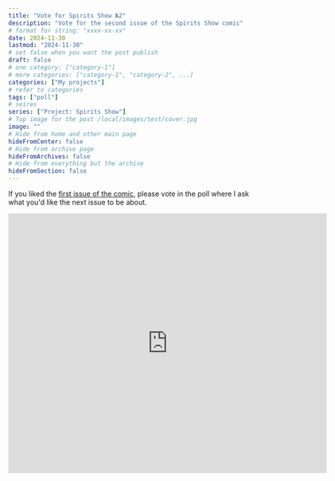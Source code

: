 ```yaml
---
title: "Vote for Spirits Show №2"
description: "Vote for the second issue of the Spirits Show comic"
# format for string: "xxxx-xx-xx"
date: 2024-11-30
lastmod: "2024-11-30"
# set false when you want the post publish
draft: false
# one category: ["category-1"]
# more categories: ["category-1", "category-2", ...]
categories: ["My projects"]
# refer to categories
tags: ["poll"]
# seires
series: ["Project: Spirits Show"]
# Top image for the post /local/images/test/cover.jpg
image: ""
# Hide from home and other main page
hideFromCenter: false
# Hide from archive page
hideFromArchives: false
# Hide from everything but the archive
hideFromSection: false
---
```

If you liked the <a href="/stories/spiritsshowno.1/" target="_blank">first issue of the comic</a>, please vote in the poll where I ask what you'd like the next issue to be about.

<iframe src="https://docs.google.com/forms/d/e/1FAIpQLScLLd34np5Jx2rIE1k7qx8q7CvrzvYTkuspF7gEUkiuZdaN0g/viewform?embedded=true" width="640" height="522" frameborder="0" marginheight="0" marginwidth="0">Loading…</iframe>